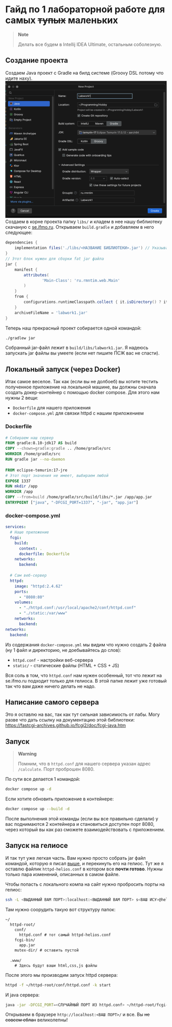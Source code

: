 # Гайд по 1 лабораторной работе для самых ~~тупых~~ маленьких

> **Note**
>
> Делать все будем в Intellij IDEA Ultimate, остальным соболезную.

## Создание проекта

Создаем Java проект с Gradle на билд системе (Groovy DSL потому что идите наху).
<img src="assets/project.png" width="600" alt="creating project">
Создаем в корне проекта папку `libs/` и кладем в нее нашу библиотеку скачаную
с [se.ifmo.ru](https://se.ifmo.ru/documents/10180/11512/fastcgi-lib.jar/7493e31c-ee90-6e5b-f315-d8468347755e).
Открываем `build.gradle` и добавляем в него следующее:

```groovy
dependencies {
    implementation files('./libs/<НАЗВАНИЕ БИБЛИОТЕКИ>.jar') // Указываем путь к библиотеке
}
// Этот блок нужен для сборки fat jar файла
jar {
    manifest {
        attributes(
                'Main-Class': 'ru.rmntim.web.Main'
        )
    }
    from {
        configurations.runtimeClasspath.collect { it.isDirectory() ? it : zipTree(it) }
    }
    archiveFileName = 'labwork1.jar'
}
```

Теперь наш прекрасный проект собирается одной командой:

```bash
./gradlew jar
```

Собранный jar-файл лежит в `build/libs/labwork1.jar`. Я надеюсь запускать jar файлы вы умеете (если нет пишите ПСЖ вас
не спасти).

## Локальный запуск (через Docker)

Итак самое веселое. Так как (если вы не долбоеб) вы хотите тестить полученное приложение на локальной машине, вы должны
сначала создать докер-контейнер с помощью docker compose. Для этого нам нужны 2 вещи:

- `Dockerfile` для нашего приложения
- `docker-compose.yml` для связки httpd с нашим приложением

### Dockerfile

```dockerfile
# Собираем наш сервер
FROM gradle:8.10-jdk17 AS build
COPY --chown=gradle:gradle .. /home/gradle/src
WORKDIR /home/gradle/src
RUN gradle jar --no-daemon

FROM eclipse-temurin:17-jre
# Этот порт значения не имеет, выбираем любой
EXPOSE 1337
RUN mkdir /app
WORKDIR /app
COPY --from=build /home/gradle/src/build/libs/*.jar /app/app.jar
ENTRYPOINT ["java", "-DFCGI_PORT=1337", "-jar", "app.jar"]
```

### docker-compose.yml

```yaml
services:
  # Наше приложение
  fcgi:
    build:
      context: .
      dockerfile: Dockerfile
    networks:
      backend:

  # Сам веб-сервер
  httpd:
    image: "httpd:2.4.62"
    ports:
      - "8080:80"
    volumes:
      - "./httpd.conf:/usr/local/apache2/conf/httpd.conf"
      - "./static:/var/www"
    networks:
      backend:
networks:
  backend:
```

Из содержания `docker-compose.yml` мы видим что нужно создать 2 файла (ну 1 файл и директорию, не доебывайтесь до слов):

- `httpd.conf` - настройки веб-сервера
- `static/` - статические файлы (HTML + CSS + JS)

Вся соль в том, что `httpd.conf` нам нужен особенный, тот что лежит на se.ifmo.ru подходит только для гелиоса. В этой
папке лежит уже готовый так что вам даже ничего делать не надо.

## Написание самого сервера

Это я оставлю на вас, так как тут сильная зависимость от лабы.
Могу разве что дать ссылку на документацию этой библиотеки: https://fastcgi-archives.github.io/fcgi2/doc/fcgi-java.htm

## Запуск

> **Warning**
>
> Помним, что в `httpd.conf` для нашего сервера указан адрес `/calculate`. Порт проброшен 8080.

По сути все делается 1 командой:

```bash
docker compose up -d
```

Если хотите обновить приложение в контейнере:

```bash
docker compose up --build -d
```

После выполнения этой команды (если вы все правильно сделали) у вас поднимаются 2 контейнера и становиться доступен порт
8080, через который вы как раз сможете взаимодействовать с приложением.

## Запуск на гелиосе

И так тут уже легкая часть. Вам нужно просто собрать jar файл командой, которую я писал [выше](#создание-проекта), и
перекинуть его на гелиос. Тут же я оставлю файлик `httpd-helios.conf` в котором все **почти готово**. Нужны только пара
изменений, описанных в самом файле.

Чтобы попасть с локального компа на сайт нужно пробросить порты на гелиос:

```bash
ssh -L <ВЫДАННЫЙ ВАМ ПОРТ>:localhost:<ВЫДАННЫЙ ВАМ ПОРТ> s<ВАШ ИСУ>@helios.cs.ifmo.ru -p 2222
```

Там нужно соорудить такую вот структуру папок:

```
~/
  httpd-root/
    conf/
      httpd.conf # тот самый httpd-helios.conf
    fcgi-bin/
      app.jar
    mutex-dir/ # оставить пустой
    
  .www/
    # Здесь будут ваши html,css,js файлы
```

После этого мы производим запуск httpd сервера:

```bash
httpd -f ~/httpd-root/conf/httpd.conf -k start
```

И java сервера:

```bash
java -jar -DFCGI_PORT=<СЛУЧАЙНЫЙ ПОРТ ИЗ httpd.conf> ~/httpd-root/fcgi-bin/app.jar
```

Открываем в браузере `http://localhost:<ВАШ ПОРТ>/` и все. Вы ~~не совсем еблан~~ великолепны!